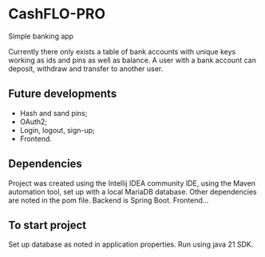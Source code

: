 # CashFLO-PRO
Simple banking app

Currently there only exists a table of bank accounts with unique keys working as ids and pins as well as balance.
A user with a bank account can deposit, withdraw and transfer to another user.

<h2>Future developments</h2>
<ul>
<li>Hash and sand pins;</li>
<li>OAuth2;</li>
<li>Login, logout, sign-up;</li>
<li>Frontend.</li>
</ul>

<h2>Dependencies</h2>
Project was created using the Intellij IDEA community IDE, using the Maven automation tool, set up with a local MariaDB database.
Other dependencies are noted in the pom file.
Backend is Spring Boot.
Frontend...

<h2>To start project</h2>
Set up database as noted in application properties.
Run using java 21 SDK.